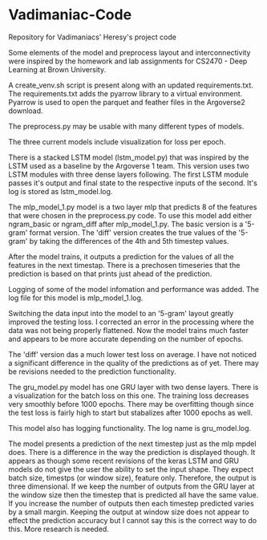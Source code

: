 
# Vadimaniac-Code
Repository for Vadimaniacs' Heresy's project code

Some elements of the model and preprocess layout and interconnectivity were inspired by the 
homework and lab assignments for CS2470 - Deep Learning at Brown University. 

A create_venv.sh script is present along with an updated requirements.txt.
The requirements.txt adds the pyarrow library to a virtual environment. 
Pyarrow is used to open the parquet and feather files in the Argoverse2 download. 

The preprocess.py may be usable with many different types of models.

The three current models include visualization for loss per epoch.

There is a stacked LSTM model (lstm_model.py) that was inspired by the LSTM used as a baseline
by the Argoverse 1 team. This version uses two LSTM modules with three dense layers following.
The first LSTM module passes it's output and final state to the respective inputs of 
the second. It's log is stored as lstm_model.log.


The mlp_model_1.py model is a two layer mlp that predicts 8 of the features that were
chosen in the preprocess.py code. To use this model add either ngram_basic
or ngram_diff after mlp_model_1.py. The basic version is a '5-gram' format version. The 
'diff' version creates the true values of the '5-gram' by taking the differences 
of the 4th and 5th timestep values. 

After the model trains, it outputs a prediction for the 
values of all the features in the next timestap. There is a prechosen timeseries 
that the prediction is based on that prints just ahead of the prediction.


Logging of some of the model infomation and performance was added. The 
log file for this model is mlp_model_1.log.

Switching the data input into the model to an '5-gram' layout greatly improved the 
testing loss. I corrected an error in the processing where the data was not being properly 
flattened. Now the model trains much faster and appears to be more accurate depending on the 
number of epochs.

The 'diff' version das a much lower test loss on average. I have not noticed a 
significant difference in the quality of the predictions as of yet. There may be 
revisions needed to the prediction functionality. 

The gru_model.py model has one GRU layer with two dense layers. There is a 
visualization for the batch loss on this one. The training loss decreases 
very smoothly before 1000 epochs. There may be overfitting though since the 
test loss is fairly high to start but stabalizes after 1000 epochs as well.

This model also has logging functionality. The log name is gru_model.log.

The model presents a prediction of the next timestep just as the mlp mpdel does.
There is a difference in the way the prediction is displayed though. It appears as though some
recent revisions of the keras LSTM and GRU models do not give the user the ability 
to set the input shape. They expect batch size, timestps (or window size), feature only. Therefore,
the output is three dimensional. If we keep the number of outputs from the GRU layer at 
the window size then the timestep that is predicted all have the same value. If you increase the 
number of outputs then each timestep predicted varies by a small margin. Keeping the output 
at window size does not appear to effect the prediction accuracy but I cannot say this is the 
correct way to do this. More research is needed. 
